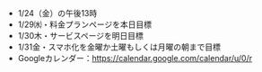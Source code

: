 - 1/24（金）の午後13時
- 1/29㈬・料金プランページを本日目標
- 1/30木・サービスページを明日目標
- 1/31金・スマホ化を金曜か土曜もしくは月曜の朝まで目標
- Googleカレンダー：https://calendar.google.com/calendar/u/0/r